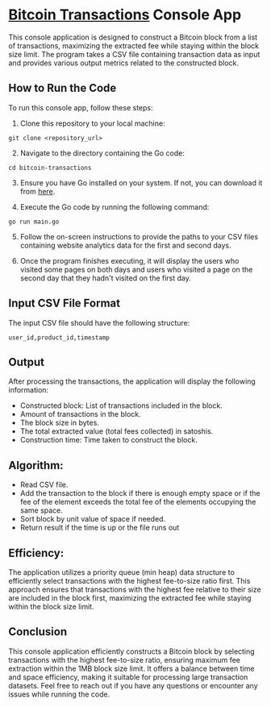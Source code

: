 # [Bitcoin Transactions](https://docs.google.com/document/d/1NgViDj9ELMuFMQDc4aOFCs2jMUkKfd9lHGViSwtFdV0/edit?usp=sharing) Console App
This console application is designed to construct a Bitcoin block from a list of transactions, maximizing the extracted fee while staying within the block size limit. The program takes a CSV file containing transaction data as input and provides various output metrics related to the constructed block.
## How to Run the Code

To run this console app, follow these steps:

1. Clone this repository to your local machine:

```
git clone <repository_url>
```

2. Navigate to the directory containing the Go code:

```
cd bitcoin-transactions
```

3. Ensure you have Go installed on your system. If not, you can download it from [here](https://golang.org/dl/).

4. Execute the Go code by running the following command:

```
go run main.go
```

5. Follow the on-screen instructions to provide the paths to your CSV files containing website analytics data for the first and second days.

6. Once the program finishes executing, it will display the users who visited some pages on both days and users who visited a page on the second day that they hadn't visited on the first day.

## Input CSV File Format
The input CSV file should have the following structure:
```
user_id,product_id,timestamp
```

## Output
After processing the transactions, the application will display the following information:

  - Constructed block: List of transactions included in the block.
  - Amount of transactions in the block.
  - The block size in bytes.
  - The total extracted value (total fees collected) in satoshis.
  - Construction time: Time taken to construct the block.
## Algorithm:
  - Read CSV file.
  - Add the transaction to the block if there is enough empty space or if the fee of the element exceeds the total fee of the elements occupying the same space.
  - Sort block by unit value of space if needed.
  - Return result if the time is up or the file runs out
## Efficiency:
The application utilizes a priority queue (min heap) data structure to efficiently select transactions with the highest fee-to-size ratio first. This approach ensures that transactions with the highest fee relative to their size are included in the block first, maximizing the extracted fee while staying within the block size limit.
## Conclusion
This console application efficiently constructs a Bitcoin block by selecting transactions with the highest fee-to-size ratio, ensuring maximum fee extraction within the 1MB block size limit. It offers a balance between time and space efficiency, making it suitable for processing large transaction datasets. Feel free to reach out if you have any questions or encounter any issues while running the code.
